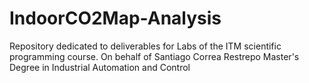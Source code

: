 # IndoorCO2Map-Analysis
Repository dedicated to deliverables for Labs of the ITM scientific programming course. On behalf of Santiago Correa Restrepo Master's Degree in Industrial Automation and Control
